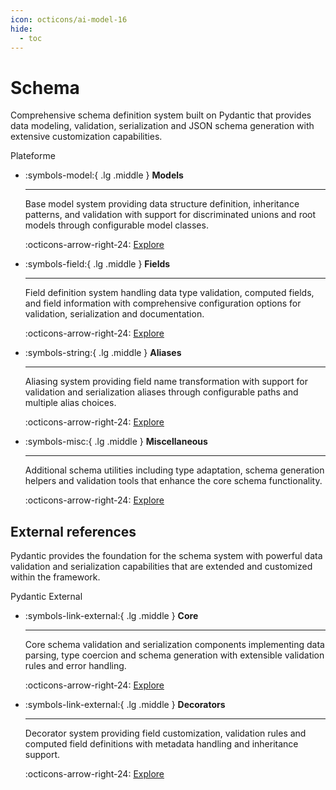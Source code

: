 ```yaml
---
icon: octicons/ai-model-16
hide:
  - toc
---
```


# Schema

Comprehensive schema definition system built on Pydantic that provides data modeling, validation, serialization and JSON schema generation with extensive customization capabilities.

<nav class="md-tags">
  <span class="md-tag md-tag-icon md-tag--repo">Plateforme</span>
</nav>

<div class="grid cards" markdown>

-   :symbols-model:{ .lg .middle } **Models**

    ---

    Base model system providing data structure definition, inheritance patterns, and validation with support for discriminated unions and root models through configurable model classes.

    :octicons-arrow-right-24: [Explore](models.md)

-   :symbols-field:{ .lg .middle } **Fields**

    ---

    Field definition system handling data type validation, computed fields, and field information with comprehensive configuration options for validation, serialization and documentation.

    :octicons-arrow-right-24: [Explore](fields.md)

-   :symbols-string:{ .lg .middle } **Aliases**

    ---

    Aliasing system providing field name transformation with support for validation and serialization aliases through configurable paths and multiple alias choices.

    :octicons-arrow-right-24: [Explore](aliases.md)

-   :symbols-misc:{ .lg .middle } **Miscellaneous**

    ---

    Additional schema utilities including type adaptation, schema generation helpers and validation tools that enhance the core schema functionality.

    :octicons-arrow-right-24: [Explore](miscellaneous.md)

</div>

## External references

Pydantic provides the foundation for the schema system with powerful data validation and serialization capabilities that are extended and customized within the framework.

<nav class="md-tags">
  <span class="md-tag md-tag-icon md-tag--repo-schema">Pydantic</span>
  <span class="md-tag md-tag-icon md-tag--external">External</span>
</nav>

<div class="grid cards" markdown>

-   :symbols-link-external:{ .lg .middle } **Core**

    ---

    Core schema validation and serialization components implementing data parsing, type coercion and schema generation with extensible validation rules and error handling.

    :octicons-arrow-right-24: [Explore](core.md)

-   :symbols-link-external:{ .lg .middle } **Decorators**

    ---

    Decorator system providing field customization, validation rules and computed field definitions with metadata handling and inheritance support.

    :octicons-arrow-right-24: [Explore](decorators.md)

</div>

